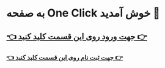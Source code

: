 # به صفحه One Click خوش آمدید 👋 

## [👈 جهت ورود روی این قسمت کلید کنید 👉](https://rizy.ir/bRYx)

### [👈 جهت ثبت نام روی این قسمت کلید کنید 👉](https://rizy.ir/7s3ni)
